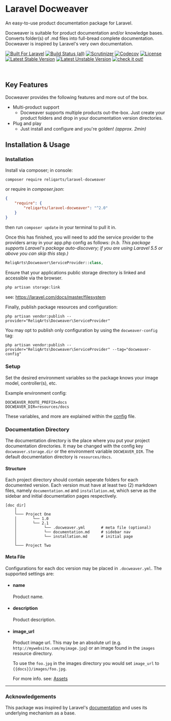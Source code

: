# Laravel Docweaver

An easy-to-use product documentation package for Laravel. 

Docweaver is suitable for product documentation and/or knowledge bases. Converts folder(s) of .md files into full-bread complete documentation. Docweaver is inspired by Laravel's very own documentation.

[![Built For Laravel](https://img.shields.io/badge/built%20for-laravel-red.svg?style=flat-square)](http://laravel.com)
[![Build Status (all)](https://img.shields.io/travis/com/reliqarts/laravel-docweaver?style=flat-square)](https://travis-ci.com/reliqarts/laravel-docweaver)
[![Scrutinizer](https://img.shields.io/scrutinizer/g/reliqarts/laravel-docweaver.svg?style=flat-square)](https://scrutinizer-ci.com/g/reliqarts/laravel-docweaver/)
[![Codecov](https://img.shields.io/codecov/c/github/reliqarts/laravel-docweaver.svg?style=flat-square)](https://codecov.io/gh/reliqarts/laravel-docweaver)
[![License](https://poser.pugx.org/reliqarts/laravel-docweaver/license?format=flat-square)](https://packagist.org/packages/reliqarts/laravel-docweaver)
[![Latest Stable Version](https://poser.pugx.org/reliqarts/laravel-docweaver/version?format=flat-square)](https://packagist.org/packages/reliqarts/laravel-docweaver)
[![Latest Unstable Version](https://poser.pugx.org/reliqarts/laravel-docweaver/v/unstable?format=flat-square)](//packagist.org/packages/reliqarts/laravel-docweaver)
[![check it out!](https://img.shields.io/badge/read-the%20docs-blue.svg?style=flat-square)](http://docweaver.reliqarts.com) 

&nbsp;

## Key Features

Docweaver provides the following features and more out of the box.

- Multi-product support
    - Docweaver supports multiple products out-the-box. Just create your product folders and drop in your documentation version directories.
- Plug and play
    - Just install and configure and you're golden! *(approx. 2min)*

## Installation & Usage

### Installation

Install via composer; in console: 
```
composer require reliqarts/laravel-docweaver
``` 
or require in *composer.json*:
```json
{
    "require": {
        "reliqarts/laravel-docweaver": "^2.0"
    }
}
```
then run `composer update` in your terminal to pull it in.

Once this has finished, you will need to add the service provider to the providers array in your app.php config as follows:
*(n.b. This package supports Laravel's package auto-discovery; if you are using Laravel 5.5 or above you can skip this step.)*

```php
ReliqArts\Docweaver\ServiceProvider::class,
```

Ensure that your applications public storage directory is linked and accessible via the browser.

```bash 
php artisan storage:link
```
see: https://laravel.com/docs/master/filesystem

Finally, publish package resources and configuration:

```
php artisan vendor:publish --provider="ReliqArts\Docweaver\ServiceProvider"
``` 

You may opt to publish only configuration by using the `docweaver-config` tag:

```
php artisan vendor:publish --provider="ReliqArts\Docweaver\ServiceProvider" --tag="docweaver-config"
```

### Setup

Set the desired environment variables so the package knows your image model, controller(s), etc. 

Example environment config:
```
DOCWEAVER_ROUTE_PREFIX=docs
DOCWEAVER_DIR=resources/docs
```

These variables, and more are explained within the [config](https://github.com/ReliqArts/laravel-docweaver/blob/master/src/config/config.php) file.

### Documentation Directory

The documentation directory is the place where you put your project documentation directories. It may be changed with the config key `docweaver.storage.dir` or the environment variable `DOCWEAVER_DIR`. The default documentation directory is `resources/docs`.

#### Structure

Each project directory should contain seperate folders for each documented version. Each version must have at least two (2) markdown files, namely `documentation.md` and `installation.md`, which serve as the sidebar and initial documentation pages respectively.

```
[doc dir]
    │
    └─── Project One
    │       └── 1.0 
    │       └── 2.1
    │            └── .docweaver.yml       # meta file (optional)
    │            └── documentation.md     # sidebar nav
    │            └── installation.md      # initial page
    │
    └─── Project Two
```

#### Meta File

Configurations for each doc version may be placed in `.docweaver.yml`. The supported settings are:
- #### name
    Product name.
- #### description
    Product description.

- #### image_url
    Product image url. This may be an absolute url (e.g. `http://mywebsite.com/myimage.jpg`) or an image found in the `images` resource directory.

    To use the `foo.jpg` in the images directory you would set `image_url` to `{{docs}}/images/foo.jpg`.

    For more info. see: [Assets](/docs/{{version}}/assets)

----

### Acknowledgements

This package was inspired by Laravel's [documentation](https://github.com/laravel/laravel) and uses its underlying mechanism as a base.
